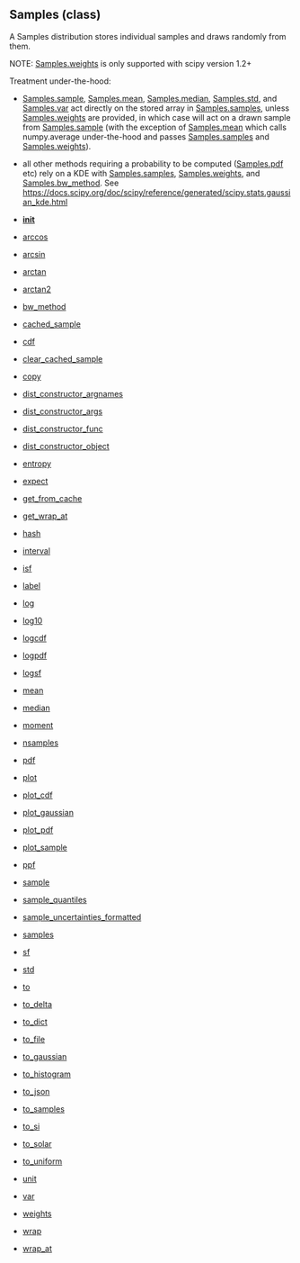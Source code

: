 ## Samples (class)


A Samples distribution stores individual samples and draws randomly from them.

NOTE: [Samples.weights](Samples.weights.md) is only supported with scipy version 1.2+

Treatment under-the-hood:

* [Samples.sample](Samples.sample.md), [Samples.mean](Samples.mean.md), [Samples.median](Samples.median.md), [Samples.std](Samples.std.md), and
[Samples.var](Samples.var.md) act directly on the stored array in [Samples.samples](Samples.samples.md), unless
[Samples.weights](Samples.weights.md) are provided, in which case will act on a drawn sample
from [Samples.sample](Samples.sample.md) (with the exception of [Samples.mean](Samples.mean.md) which calls
numpy.average under-the-hood and passes [Samples.samples](Samples.samples.md) and [Samples.weights](Samples.weights.md)).

* all other methods requiring a probability to be computed ([Samples.pdf](Samples.pdf.md) etc)
rely on a KDE with [Samples.samples](Samples.samples.md), [Samples.weights](Samples.weights.md), and [Samples.bw_method](Samples.bw_method.md).
See https://docs.scipy.org/doc/scipy/reference/generated/scipy.stats.gaussian_kde.html



* [__init__](Samples.__init__.md)
* [arccos](Samples.arccos.md)
* [arcsin](Samples.arcsin.md)
* [arctan](Samples.arctan.md)
* [arctan2](Samples.arctan2.md)
* [bw_method](Samples.bw_method.md)
* [cached_sample](Samples.cached_sample.md)
* [cdf](Samples.cdf.md)
* [clear_cached_sample](Samples.clear_cached_sample.md)
* [copy](Samples.copy.md)
* [dist_constructor_argnames](Samples.dist_constructor_argnames.md)
* [dist_constructor_args](Samples.dist_constructor_args.md)
* [dist_constructor_func](Samples.dist_constructor_func.md)
* [dist_constructor_object](Samples.dist_constructor_object.md)
* [entropy](Samples.entropy.md)
* [expect](Samples.expect.md)
* [get_from_cache](Samples.get_from_cache.md)
* [get_wrap_at](Samples.get_wrap_at.md)
* [hash](Samples.hash.md)
* [interval](Samples.interval.md)
* [isf](Samples.isf.md)
* [label](Samples.label.md)
* [log](Samples.log.md)
* [log10](Samples.log10.md)
* [logcdf](Samples.logcdf.md)
* [logpdf](Samples.logpdf.md)
* [logsf](Samples.logsf.md)
* [mean](Samples.mean.md)
* [median](Samples.median.md)
* [moment](Samples.moment.md)
* [nsamples](Samples.nsamples.md)
* [pdf](Samples.pdf.md)
* [plot](Samples.plot.md)
* [plot_cdf](Samples.plot_cdf.md)
* [plot_gaussian](Samples.plot_gaussian.md)
* [plot_pdf](Samples.plot_pdf.md)
* [plot_sample](Samples.plot_sample.md)
* [ppf](Samples.ppf.md)
* [sample](Samples.sample.md)
* [sample_quantiles](Samples.sample_quantiles.md)
* [sample_uncertainties_formatted](Samples.sample_uncertainties_formatted.md)
* [samples](Samples.samples.md)
* [sf](Samples.sf.md)
* [std](Samples.std.md)
* [to](Samples.to.md)
* [to_delta](Samples.to_delta.md)
* [to_dict](Samples.to_dict.md)
* [to_file](Samples.to_file.md)
* [to_gaussian](Samples.to_gaussian.md)
* [to_histogram](Samples.to_histogram.md)
* [to_json](Samples.to_json.md)
* [to_samples](Samples.to_samples.md)
* [to_si](Samples.to_si.md)
* [to_solar](Samples.to_solar.md)
* [to_uniform](Samples.to_uniform.md)
* [unit](Samples.unit.md)
* [var](Samples.var.md)
* [weights](Samples.weights.md)
* [wrap](Samples.wrap.md)
* [wrap_at](Samples.wrap_at.md)
